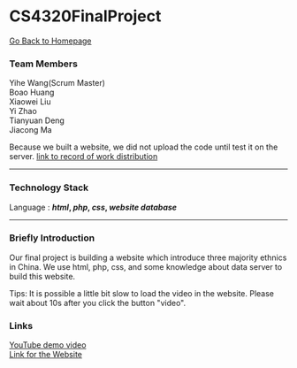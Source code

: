 # CS4320FinalProject
[Go Back to Homepage](https://github.com/YiheWang/CS4320)
### Team Members
Yihe Wang(Scrum Master)<br>
Boao Huang<br>
Xiaowei Liu<br>
Yi Zhao <br>
Tianyuan Deng<br>
Jiacong Ma<br>

Because we built a website, we did not upload the code until test it on the server.
[link to record of work distribution](https://github.com/YiheWang/CS4320FinalProject/blob/master/Record%20of%20%20Work%20Distribution.md)
***

### Technology Stack 
Language : ***html*, *php*, *css*, *website database*** 
***

### Briefly Introduction 
Our final project is building a website which introduce three majority ethnics in China. We use html, php, css, and some knowledge about data server to build this website.

Tips: It is possible a little bit slow to load the video in the website. Please wait about 10s after you click the button "video".

### Links 
[YouTube demo video](https//youtu.be/jT3kwyFLiDM) <br>
[Link for the Website](yihewang.epizy.com/4320/home.php)


 
